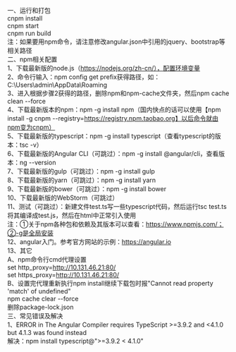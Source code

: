 一、运行和打包                               
cnpm install     
cnpm start      
cnpm run build                    
注：如果要用npm命令，请注意修改angular.json中引用的jquery、bootstrap等相关路径                
二、npm相关配置                        
1、下载最新版的node.js（https://nodejs.org/zh-cn/），配置环境变量                     
2、命令行输入：npm config get prefix获得路径，如：C:\Users\admin\AppData\Roaming                               
3、进入根据步骤2获得的路径，删除npm和npm-cache文件夹，然后npm cache clean --force                                   
4、下载最新版本的npm：npm -g install npm（国内快点的话可以使用【npm install -g cnpm --registry=https://registry.npm.taobao.org】以后命令就由npm变为cnpm）                    
5、下载最新版的typescript：npm -g install typescript（查看typescript的版本：tsc -v）                         
6、下载最新版的Angular CLI（可跳过）：npm -g install @angular/cli，查看版本：ng --version                        
7、下载最新版的gulp（可跳过）：npm -g install gulp                           
8、下载最新版的yarn（可跳过）：npm -g install yarn                           
9、下载最新版的bower（可跳过）：npm -g install bower                                
10、下载最新版的WebStorm（可跳过）                                
11、测试（可跳过）：新建文件test.ts写一些typescript代码，然后运行tsc test.ts将其编译成test.js，然后在html中正常引入使用                                        
注：①关于npm各种包和依赖及其版本可以查看：https://www.npmjs.com/；②-g是全局安装                
12、angular入门。参考官方网站的示例：https://angular.io                
13、其它                     
A、npm命令行cmd代理设置                           
set http_proxy=http://10.131.46.21:80/                 
set https_proxy=http://10.131.46.21:80/                           
B、设置完代理重新执行npm install继续下载包时报"Cannot read property 'match' of undefined"                             
npm cache clear --force                     
删除package-lock.json                                          
三、常见错误及解决                 
1、ERROR in The Angular Compiler requires TypeScript >=3.9.2 and <4.1.0 but 4.1.3 was found instead     
解决：npm install typescript@">=3.9.2 < 4.1.0"   
